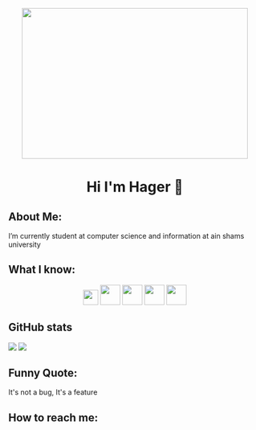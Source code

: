 <p align="center">
<img src="https://media.giphy.com/media/L1R1tvI9svkIWwpVYr/giphy.gif" width="450" height="300" />
</p>
<h1 align="center"> Hi I'm Hager 👋</h1>

## About Me:                                                                   
I’m currently student at computer science and information at ain shams university

## What I know:
<p align="center">
<div align="center">
  
<img height="30" src="https://media.giphy.com/media/kH1DBkPNyZPOk0BxrM/giphy.gif">
<img height="40" src="https://media.giphy.com/media/XAxylRMCdpbEWUAvr8/giphy.gif">
<img height="40" src="https://media.giphy.com/media/LMt9638dO8dftAjtco/giphy.gif">
<img height="40" src="https://media.giphy.com/media/fsEaZldNC8A1PJ3mwp/giphy.gif"> 
<img height="40" src="![arduino](https://user-images.githubusercontent.com/92521186/176684973-42d473ff-8abf-4122-9850-891def3c5b62.png)">


</div>
</p>

## GitHub stats

<img src="https://github-readme-stats.vercel.app/api?username=hagerkhaledabdelmonem&show_icons=true&theme=dracula">

<img src="https://github-readme-stats.vercel.app/api/top-langs/?username=hagerkhaledabdelmonem&count_private=true&theme=dracula">


## Funny Quote: 
It's not a bug, It's a feature

## How to reach me: 

